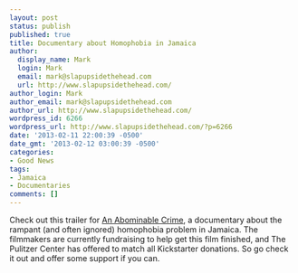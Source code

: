 ```yaml
---
layout: post
status: publish
published: true
title: Documentary about Homophobia in Jamaica
author:
  display_name: Mark
  login: Mark
  email: mark@slapupsidethehead.com
  url: http://www.slapupsidethehead.com/
author_login: Mark
author_email: mark@slapupsidethehead.com
author_url: http://www.slapupsidethehead.com/
wordpress_id: 6266
wordpress_url: http://www.slapupsidethehead.com/?p=6266
date: '2013-02-11 22:00:39 -0500'
date_gmt: '2013-02-12 03:00:39 -0500'
categories:
- Good News
tags:
- Jamaica
- Documentaries
comments: []
---
```

Check out this trailer for [An Abominable Crime](http://www.kickstarter.com/projects/1944650317/an-abominable-crime-violence-and-homophobia-in-jam "Worth supporting"), a documentary about the rampant (and often ignored) homophobia problem in Jamaica. The filmmakers are currently fundraising to help get this film finished, and The Pulitzer Center has offered to match all Kickstarter donations. So go check it out and offer some support if you can.

